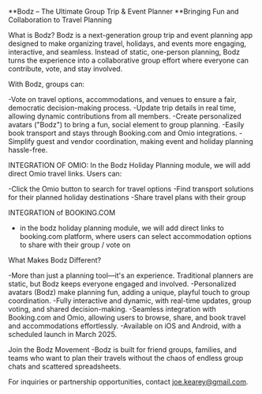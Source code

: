 
**Bodz – The Ultimate Group Trip & Event Planner
**Bringing Fun and Collaboration to Travel Planning

What is Bodz?
Bodz is a next-generation group trip and event planning app designed to make organizing travel, holidays, and events more engaging, interactive, and seamless. Instead of static, one-person planning, Bodz turns the experience into a collaborative group effort where everyone can contribute, vote, and stay involved.

With Bodz, groups can:

-Vote on travel options, accommodations, and venues to ensure a fair, democratic decision-making process.
-Update trip details in real time, allowing dynamic contributions from all members.
-Create personalized avatars ("Bodz") to bring a fun, social element to group planning.
-Easily book transport and stays through Booking.com and Omio integrations.
-Simplify guest and vendor coordination, making event and holiday planning hassle-free.

INTEGRATION OF OMIO:
In the Bodz Holiday Planning module, we will add direct Omio travel links. Users can:

-Click the Omio button to search for travel options
-Find transport solutions for their planned holiday destinations
-Share travel plans with their group

INTEGRATION of BOOKING.COM
- in the bodz holiday planning module, we will add direct links to booking.com platform, where users can select accommodation options to share with their group / vote on

What Makes Bodz Different?

-More than just a planning tool—it's an experience. Traditional planners are static, but Bodz keeps everyone engaged and involved.
-Personalized avatars (Bodz) make planning fun, adding a unique, playful touch to group coordination.
-Fully interactive and dynamic, with real-time updates, group voting, and shared decision-making.
-Seamless integration with Booking.com and Omio, allowing users to browse, share, and book travel and accommodations effortlessly.
-Available on iOS and Android, with a scheduled launch in March 2025.

Join the Bodz Movement
-Bodz is built for friend groups, families, and teams who want to plan their travels without the chaos of endless group chats and scattered spreadsheets.

For inquiries or partnership opportunities, contact joe.kearey@gmail.com.

